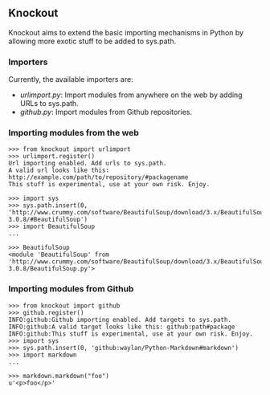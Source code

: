 ## Knockout

Knockout aims to extend the basic importing mechanisms in Python by allowing more exotic stuff to be added to sys.path.

### Importers

Currently, the available importers are:

- *urlimport.py*: Import modules from anywhere on the web by adding URLs to sys.path.
- *github.py*: Import modules from Github repositories.

### Importing modules from the web	
	
	>>> from knockout import urlimport
	>>> urlimport.register()
	Url importing enabled. Add urls to sys.path.
	A valid url looks like this: http://example.com/path/to/repository/#packagename
	This stuff is experimental, use at your own risk. Enjoy.
	
	>>> import sys
	>>> sys.path.insert(0, 'http://www.crummy.com/software/BeautifulSoup/download/3.x/BeautifulSoup-3.0.8/#BeautifulSoup')
	>>> import BeautifulSoup
	...
	
	>>> BeautifulSoup
	<module 'BeautifulSoup' from 'http://www.crummy.com/software/BeautifulSoup/download/3.x/BeautifulSoup-3.0.8/BeautifulSoup.py'>
	
### Importing modules from Github

    >>> from knockout import github
    >>> github.register()
    INFO:github:Github importing enabled. Add targets to sys.path.
    INFO:github:A valid target looks like this: github:path#package
    INFO:github:This stuff is experimental, use at your own risk. Enjoy.
    >>> import sys
    >>> sys.path.insert(0, 'github:waylan/Python-Markdown#markdown')
    >>> import markdown
    ...

    >>> markdown.markdown("foo")
    u'<p>foo</p>'
	
	
